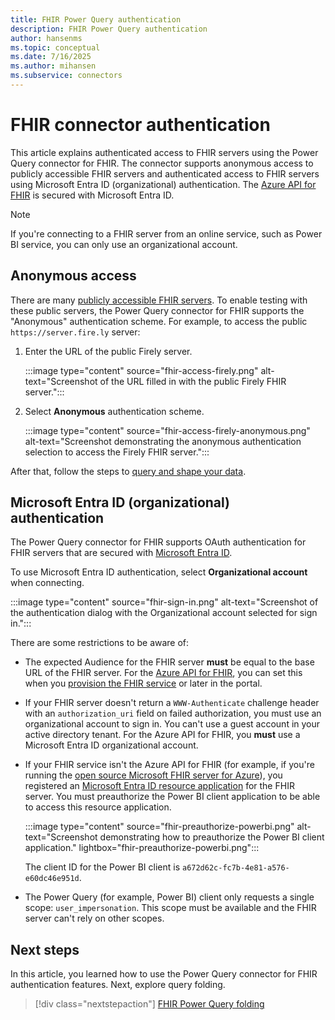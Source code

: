 ```yaml
---
title: FHIR Power Query authentication
description: FHIR Power Query authentication
author: hansenms
ms.topic: conceptual
ms.date: 7/16/2025
ms.author: mihansen
ms.subservice: connectors
---
```


# FHIR connector authentication

This article explains authenticated access to FHIR servers using the Power Query connector for FHIR. The connector supports anonymous access to publicly accessible FHIR servers and authenticated access to FHIR servers using Microsoft Entra ID (organizational) authentication. The [Azure API for FHIR](/azure/healthcare-apis) is secured with Microsoft Entra ID.

> [!NOTE]
> If you're connecting to a FHIR server from an online service, such as Power BI service, you can only use an organizational account.

## Anonymous access

There are many [publicly accessible FHIR servers](https://confluence.hl7.org/display/FHIR/Public+Test+Servers). To enable testing with these public servers, the Power Query connector for FHIR supports the "Anonymous" authentication scheme. For example, to access the public `https://server.fire.ly` server:

1. Enter the URL of the public Firely server.

   :::image type="content" source="fhir-access-firely.png" alt-text="Screenshot of the URL filled in with the public Firely FHIR server.":::

1. Select **Anonymous** authentication scheme.

   :::image type="content" source="fhir-access-firely-anonymous.png" alt-text="Screenshot demonstrating the anonymous authentication selection to access the Firely FHIR server.":::

After that, follow the steps to [query and shape your data](fhir.md).

## Microsoft Entra ID (organizational) authentication

The Power Query connector for FHIR supports OAuth authentication for FHIR servers that are secured with [Microsoft Entra ID](https://www.microsoft.com/security/business/identity-access/microsoft-entra-id).

To use Microsoft Entra ID authentication, select **Organizational account** when connecting.

:::image type="content" source="fhir-sign-in.png" alt-text="Screenshot of the authentication dialog with the Organizational account selected for sign in.":::

There are some restrictions to be aware of:

* The expected Audience for the FHIR server **must** be equal to the base URL of the FHIR server. For the [Azure API for FHIR](/azure/healthcare-apis/), you can set this when you [provision the FHIR service](/azure/healthcare-apis/fhir-paas-portal-quickstart#additional-settings) or later in the portal.

* If your FHIR server doesn't return a `WWW-Authenticate` challenge header with an `authorization_uri` field on failed authorization, you must use an organizational account to sign in. You can't use a guest account in your active directory tenant. For the Azure API for FHIR, you **must** use a Microsoft Entra ID organizational account.

* If your FHIR service isn't the Azure API for FHIR (for example, if you're running the [open source Microsoft FHIR server for Azure](https://github.com/Microsoft/fhir-server)), you registered an [Microsoft Entra ID resource application](/azure/healthcare-apis/azure-api-for-fhir/register-resource-azure-ad-client-app) for the FHIR server. You must preauthorize the Power BI client application to be able to access this resource application.

   :::image type="content" source="fhir-preauthorize-powerbi.png" alt-text="Screenshot demonstrating how to preauthorize the Power BI client application." lightbox="fhir-preauthorize-powerbi.png":::

   The client ID for the Power BI client is `a672d62c-fc7b-4e81-a576-e60dc46e951d`.

* The Power Query (for example, Power BI) client only requests a single scope: `user_impersonation`. This scope must be available and the FHIR server can't rely on other scopes.

## Next steps

In this article, you learned how to use the Power Query connector for FHIR authentication features. Next, explore query folding.

>[!div class="nextstepaction"]
>[FHIR Power Query folding](fhir-queryfolding.md)

